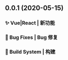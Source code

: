 ## 0.0.1 (2020-05-15)


### ✨ Vue|React | 新功能

<!-- * about ([95df83e](https://github.com/alqmc/alqmc.github.io/commit/95df83e))
* action ([24b5fa7](https://github.com/alqmc/alqmc.github.io/commit/24b5fa7))
* article ([4819f74](https://github.com/alqmc/alqmc.github.io/commit/4819f74))
* article +1 ([84164a8](https://github.com/alqmc/alqmc.github.io/commit/84164a8))
* article move over ([4537d91](https://github.com/alqmc/alqmc.github.io/commit/4537d91))
* blog ([52d6269](https://github.com/alqmc/alqmc.github.io/commit/52d6269))
* husky ([5e4d264](https://github.com/alqmc/alqmc.github.io/commit/5e4d264))
* log ([a72954c](https://github.com/alqmc/alqmc.github.io/commit/a72954c))
* project ([3ec649c](https://github.com/alqmc/alqmc.github.io/commit/3ec649c)) -->


### 🐛 Bug Fixes | Bug 修复

<!-- * action ([c7d8281](https://github.com/alqmc/alqmc.github.io/commit/c7d8281))
* detail ([cb16c79](https://github.com/alqmc/alqmc.github.io/commit/cb16c79))
* detail ([9296e3a](https://github.com/alqmc/alqmc.github.io/commit/9296e3a))
* detail ([b51dfa1](https://github.com/alqmc/alqmc.github.io/commit/b51dfa1))
* fix style ([fa3fd63](https://github.com/alqmc/alqmc.github.io/commit/fa3fd63))
* project ([8de2d84](https://github.com/alqmc/alqmc.github.io/commit/8de2d84)) -->


### 👷‍ Build System | 构建

<!-- * pre ([0577852](https://github.com/alqmc/alqmc.github.io/commit/0577852))
* pre ([d123732](https://github.com/alqmc/alqmc.github.io/commit/d123732)) -->



